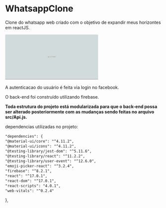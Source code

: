 # WhatsappClone
Clone do whatsapp web criado com o objetivo de expandir meus horizontes em reactJS.

![height=40](gif-whatsappclone.gif)

A autenticacao do usuário é feita via login no facebook.

O back-end foi construído utilizando firebase. 

**Toda estrutura do projeto está modularizada para que o back-end possa ser alterado posteriormente com as mudanças sendo feitas no arquivo src/Api.js.**

dependencias utilizadas no projeto:
    
    "dependencies": {
    "@material-ui/core": "^4.11.2",
    "@material-ui/icons": "^4.11.2",
    "@testing-library/jest-dom": "^5.11.6",
    "@testing-library/react": "^11.2.2",
    "@testing-library/user-event": "^12.6.0",
    "emoji-picker-react": "^3.2.4",
    "firebase": "^8.2.1",
    "react": "^17.0.1",
    "react-dom": "^17.0.1",
    "react-scripts": "4.0.1",
    "web-vitals": "^0.2.4"
  },
